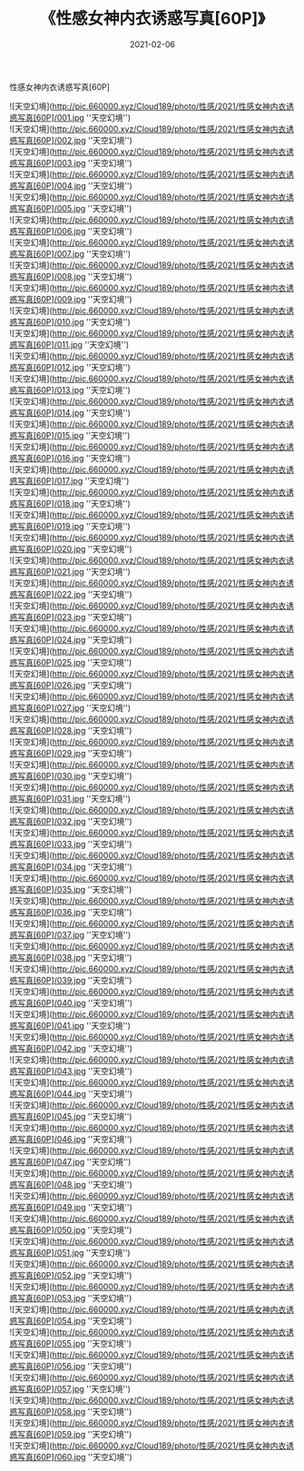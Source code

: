 ﻿---
layout: post
title:  《性感女神内衣诱惑写真[60P]》
date:   2021-02-06
img: http://pic.660000.xyz/Cloud189/photo/性感/2021/性感女神内衣诱惑写真[60P]/000.jpg
categories: [美女, 性感, 泳衣]
---

性感女神内衣诱惑写真[60P]



![天空幻境](http://pic.660000.xyz/Cloud189/photo/性感/2021/性感女神内衣诱惑写真[60P]/001.jpg ''天空幻境'') <br>
![天空幻境](http://pic.660000.xyz/Cloud189/photo/性感/2021/性感女神内衣诱惑写真[60P]/002.jpg ''天空幻境'') <br>
![天空幻境](http://pic.660000.xyz/Cloud189/photo/性感/2021/性感女神内衣诱惑写真[60P]/003.jpg ''天空幻境'') <br>
![天空幻境](http://pic.660000.xyz/Cloud189/photo/性感/2021/性感女神内衣诱惑写真[60P]/004.jpg ''天空幻境'') <br>
![天空幻境](http://pic.660000.xyz/Cloud189/photo/性感/2021/性感女神内衣诱惑写真[60P]/005.jpg ''天空幻境'') <br>
![天空幻境](http://pic.660000.xyz/Cloud189/photo/性感/2021/性感女神内衣诱惑写真[60P]/006.jpg ''天空幻境'') <br>
![天空幻境](http://pic.660000.xyz/Cloud189/photo/性感/2021/性感女神内衣诱惑写真[60P]/007.jpg ''天空幻境'') <br>
![天空幻境](http://pic.660000.xyz/Cloud189/photo/性感/2021/性感女神内衣诱惑写真[60P]/008.jpg ''天空幻境'') <br>
![天空幻境](http://pic.660000.xyz/Cloud189/photo/性感/2021/性感女神内衣诱惑写真[60P]/009.jpg ''天空幻境'') <br>
![天空幻境](http://pic.660000.xyz/Cloud189/photo/性感/2021/性感女神内衣诱惑写真[60P]/010.jpg ''天空幻境'') <br>
![天空幻境](http://pic.660000.xyz/Cloud189/photo/性感/2021/性感女神内衣诱惑写真[60P]/011.jpg ''天空幻境'') <br>
![天空幻境](http://pic.660000.xyz/Cloud189/photo/性感/2021/性感女神内衣诱惑写真[60P]/012.jpg ''天空幻境'') <br>
![天空幻境](http://pic.660000.xyz/Cloud189/photo/性感/2021/性感女神内衣诱惑写真[60P]/013.jpg ''天空幻境'') <br>
![天空幻境](http://pic.660000.xyz/Cloud189/photo/性感/2021/性感女神内衣诱惑写真[60P]/014.jpg ''天空幻境'') <br>
![天空幻境](http://pic.660000.xyz/Cloud189/photo/性感/2021/性感女神内衣诱惑写真[60P]/015.jpg ''天空幻境'') <br>
![天空幻境](http://pic.660000.xyz/Cloud189/photo/性感/2021/性感女神内衣诱惑写真[60P]/016.jpg ''天空幻境'') <br>
![天空幻境](http://pic.660000.xyz/Cloud189/photo/性感/2021/性感女神内衣诱惑写真[60P]/017.jpg ''天空幻境'') <br>
![天空幻境](http://pic.660000.xyz/Cloud189/photo/性感/2021/性感女神内衣诱惑写真[60P]/018.jpg ''天空幻境'') <br>
![天空幻境](http://pic.660000.xyz/Cloud189/photo/性感/2021/性感女神内衣诱惑写真[60P]/019.jpg ''天空幻境'') <br>
![天空幻境](http://pic.660000.xyz/Cloud189/photo/性感/2021/性感女神内衣诱惑写真[60P]/020.jpg ''天空幻境'') <br>
![天空幻境](http://pic.660000.xyz/Cloud189/photo/性感/2021/性感女神内衣诱惑写真[60P]/021.jpg ''天空幻境'') <br>
![天空幻境](http://pic.660000.xyz/Cloud189/photo/性感/2021/性感女神内衣诱惑写真[60P]/022.jpg ''天空幻境'') <br>
![天空幻境](http://pic.660000.xyz/Cloud189/photo/性感/2021/性感女神内衣诱惑写真[60P]/023.jpg ''天空幻境'') <br>
![天空幻境](http://pic.660000.xyz/Cloud189/photo/性感/2021/性感女神内衣诱惑写真[60P]/024.jpg ''天空幻境'') <br>
![天空幻境](http://pic.660000.xyz/Cloud189/photo/性感/2021/性感女神内衣诱惑写真[60P]/025.jpg ''天空幻境'') <br>
![天空幻境](http://pic.660000.xyz/Cloud189/photo/性感/2021/性感女神内衣诱惑写真[60P]/026.jpg ''天空幻境'') <br>
![天空幻境](http://pic.660000.xyz/Cloud189/photo/性感/2021/性感女神内衣诱惑写真[60P]/027.jpg ''天空幻境'') <br>
![天空幻境](http://pic.660000.xyz/Cloud189/photo/性感/2021/性感女神内衣诱惑写真[60P]/028.jpg ''天空幻境'') <br>
![天空幻境](http://pic.660000.xyz/Cloud189/photo/性感/2021/性感女神内衣诱惑写真[60P]/029.jpg ''天空幻境'') <br>
![天空幻境](http://pic.660000.xyz/Cloud189/photo/性感/2021/性感女神内衣诱惑写真[60P]/030.jpg ''天空幻境'') <br>
![天空幻境](http://pic.660000.xyz/Cloud189/photo/性感/2021/性感女神内衣诱惑写真[60P]/031.jpg ''天空幻境'') <br>
![天空幻境](http://pic.660000.xyz/Cloud189/photo/性感/2021/性感女神内衣诱惑写真[60P]/032.jpg ''天空幻境'') <br>
![天空幻境](http://pic.660000.xyz/Cloud189/photo/性感/2021/性感女神内衣诱惑写真[60P]/033.jpg ''天空幻境'') <br>
![天空幻境](http://pic.660000.xyz/Cloud189/photo/性感/2021/性感女神内衣诱惑写真[60P]/034.jpg ''天空幻境'') <br>
![天空幻境](http://pic.660000.xyz/Cloud189/photo/性感/2021/性感女神内衣诱惑写真[60P]/035.jpg ''天空幻境'') <br>
![天空幻境](http://pic.660000.xyz/Cloud189/photo/性感/2021/性感女神内衣诱惑写真[60P]/036.jpg ''天空幻境'') <br>
![天空幻境](http://pic.660000.xyz/Cloud189/photo/性感/2021/性感女神内衣诱惑写真[60P]/037.jpg ''天空幻境'') <br>
![天空幻境](http://pic.660000.xyz/Cloud189/photo/性感/2021/性感女神内衣诱惑写真[60P]/038.jpg ''天空幻境'') <br>
![天空幻境](http://pic.660000.xyz/Cloud189/photo/性感/2021/性感女神内衣诱惑写真[60P]/039.jpg ''天空幻境'') <br>
![天空幻境](http://pic.660000.xyz/Cloud189/photo/性感/2021/性感女神内衣诱惑写真[60P]/040.jpg ''天空幻境'') <br>
![天空幻境](http://pic.660000.xyz/Cloud189/photo/性感/2021/性感女神内衣诱惑写真[60P]/041.jpg ''天空幻境'') <br>
![天空幻境](http://pic.660000.xyz/Cloud189/photo/性感/2021/性感女神内衣诱惑写真[60P]/042.jpg ''天空幻境'') <br>
![天空幻境](http://pic.660000.xyz/Cloud189/photo/性感/2021/性感女神内衣诱惑写真[60P]/043.jpg ''天空幻境'') <br>
![天空幻境](http://pic.660000.xyz/Cloud189/photo/性感/2021/性感女神内衣诱惑写真[60P]/044.jpg ''天空幻境'') <br>
![天空幻境](http://pic.660000.xyz/Cloud189/photo/性感/2021/性感女神内衣诱惑写真[60P]/045.jpg ''天空幻境'') <br>
![天空幻境](http://pic.660000.xyz/Cloud189/photo/性感/2021/性感女神内衣诱惑写真[60P]/046.jpg ''天空幻境'') <br>
![天空幻境](http://pic.660000.xyz/Cloud189/photo/性感/2021/性感女神内衣诱惑写真[60P]/047.jpg ''天空幻境'') <br>
![天空幻境](http://pic.660000.xyz/Cloud189/photo/性感/2021/性感女神内衣诱惑写真[60P]/048.jpg ''天空幻境'') <br>
![天空幻境](http://pic.660000.xyz/Cloud189/photo/性感/2021/性感女神内衣诱惑写真[60P]/049.jpg ''天空幻境'') <br>
![天空幻境](http://pic.660000.xyz/Cloud189/photo/性感/2021/性感女神内衣诱惑写真[60P]/050.jpg ''天空幻境'') <br>
![天空幻境](http://pic.660000.xyz/Cloud189/photo/性感/2021/性感女神内衣诱惑写真[60P]/051.jpg ''天空幻境'') <br>
![天空幻境](http://pic.660000.xyz/Cloud189/photo/性感/2021/性感女神内衣诱惑写真[60P]/052.jpg ''天空幻境'') <br>
![天空幻境](http://pic.660000.xyz/Cloud189/photo/性感/2021/性感女神内衣诱惑写真[60P]/053.jpg ''天空幻境'') <br>
![天空幻境](http://pic.660000.xyz/Cloud189/photo/性感/2021/性感女神内衣诱惑写真[60P]/054.jpg ''天空幻境'') <br>
![天空幻境](http://pic.660000.xyz/Cloud189/photo/性感/2021/性感女神内衣诱惑写真[60P]/055.jpg ''天空幻境'') <br>
![天空幻境](http://pic.660000.xyz/Cloud189/photo/性感/2021/性感女神内衣诱惑写真[60P]/056.jpg ''天空幻境'') <br>
![天空幻境](http://pic.660000.xyz/Cloud189/photo/性感/2021/性感女神内衣诱惑写真[60P]/057.jpg ''天空幻境'') <br>
![天空幻境](http://pic.660000.xyz/Cloud189/photo/性感/2021/性感女神内衣诱惑写真[60P]/058.jpg ''天空幻境'') <br>
![天空幻境](http://pic.660000.xyz/Cloud189/photo/性感/2021/性感女神内衣诱惑写真[60P]/059.jpg ''天空幻境'') <br>
![天空幻境](http://pic.660000.xyz/Cloud189/photo/性感/2021/性感女神内衣诱惑写真[60P]/060.jpg ''天空幻境'') <br>